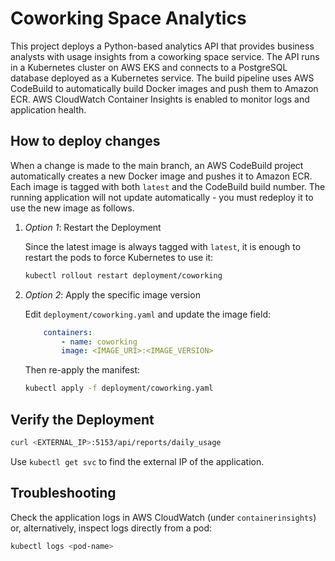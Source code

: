 
# Coworking Space Analytics

This project deploys a Python-based analytics API that provides business analysts with usage insights from a coworking space service. The API runs in a Kubernetes cluster on AWS EKS and connects to a PostgreSQL database deployed as a Kubernetes service. The build pipeline uses AWS CodeBuild to automatically build Docker images and push them to Amazon ECR. AWS CloudWatch Container Insights is enabled to monitor logs and application health.

## How to deploy changes

When a change is made to the main branch, an AWS CodeBuild project automatically creates a new Docker image and pushes it to Amazon ECR. Each image is tagged with both `latest` and the CodeBuild build number. The running application will not update automatically - you must redeploy it to use the new image as follows.

1. *Option 1*: Restart the Deployment

    Since the latest image is always tagged with `latest`, it is enough to restart the pods to force Kubernetes to use it:

    ```bash
    kubectl rollout restart deployment/coworking
    ```

2. *Option 2*: Apply the specific image version

    Edit `deployment/coworking.yaml` and update the image field:

    ```yaml
        containers:
            - name: coworking
            image: <IMAGE_URI>:<IMAGE_VERSION>
    ```

    Then re-apply the manifest:

    ```bash
    kubectl apply -f deployment/coworking.yaml
    ```

## Verify the Deployment

```bash
curl <EXTERNAL_IP>:5153/api/reports/daily_usage
```

Use `kubectl get svc` to find the external IP of the application.

## Troubleshooting

Check the application logs in AWS CloudWatch (under `containerinsights`) or, alternatively, inspect logs directly from a pod:

```bash
kubectl logs <pod-name>
```
